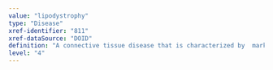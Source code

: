 ```yaml
---
value: "lipodystrophy"
type: "Disease"
xref-identifier: "811"
xref-dataSource: "DOID"
definition: "A connective tissue disease that is characterized by  marked reduction, absence, and/or the redistribution of adipose tissue."
level: "4"
---
```

